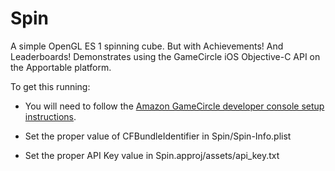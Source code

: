 Spin
====

A simple OpenGL ES 1 spinning cube.  But with Achievements!  And Leaderboards!  Demonstrates using the GameCircle iOS Objective-C API on the Apportable platform.

To get this running:

* You will need to follow the [Amazon GameCircle developer console setup instructions](https://developer.amazon.com/public/apis/engage/gamecircle).

* Set the proper value of CFBundleIdentifier in Spin/Spin-Info.plist

* Set the proper API Key value in Spin.approj/assets/api_key.txt

